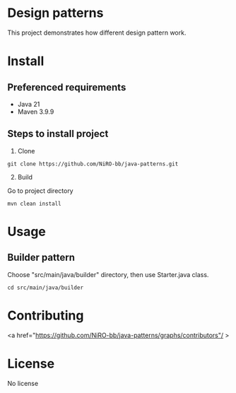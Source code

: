 # Design patterns

This project demonstrates how different design pattern work.

# Install

## Preferenced requirements
* Java 21
* Maven 3.9.9

## Steps to install project

1. Clone
```shell
git clone https://github.com/NiRO-bb/java-patterns.git
```
2. Build

Go to project directory
```shell
mvn clean install
```

# Usage

## Builder pattern

Choose "src/main/java/builder" directory, then use Starter.java class.
```shell
cd src/main/java/builder
```

# Contributing

<a href="https://github.com/NiRO-bb/java-patterns/graphs/contributors"/ >

# License

No license
